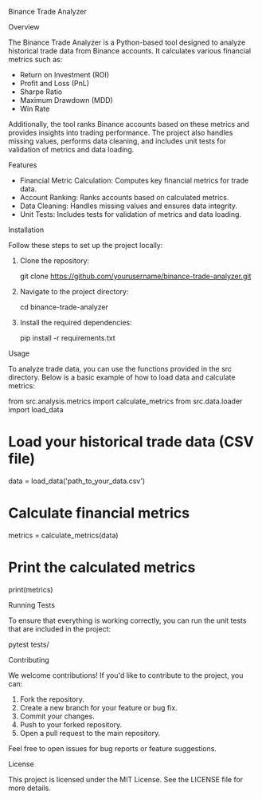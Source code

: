 Binance Trade Analyzer

Overview

The Binance Trade Analyzer is a Python-based tool designed to analyze historical trade data from Binance accounts. It calculates various financial metrics such as:

- Return on Investment (ROI)
- Profit and Loss (PnL)
- Sharpe Ratio
- Maximum Drawdown (MDD)
- Win Rate

Additionally, the tool ranks Binance accounts based on these metrics and provides insights into trading performance. The project also handles missing values, performs data cleaning, and includes unit tests for validation of metrics and data loading.

Features

- Financial Metric Calculation: Computes key financial metrics for trade data.
- Account Ranking: Ranks accounts based on calculated metrics.
- Data Cleaning: Handles missing values and ensures data integrity.
- Unit Tests: Includes tests for validation of metrics and data loading.

Installation

Follow these steps to set up the project locally:

1. Clone the repository:

    git clone https://github.com/yourusername/binance-trade-analyzer.git

2. Navigate to the project directory:

    cd binance-trade-analyzer

3. Install the required dependencies:

    pip install -r requirements.txt

Usage

To analyze trade data, you can use the functions provided in the src directory. Below is a basic example of how to load data and calculate metrics:

from src.analysis.metrics import calculate_metrics
from src.data.loader import load_data

# Load your historical trade data (CSV file)
data = load_data('path_to_your_data.csv')

# Calculate financial metrics
metrics = calculate_metrics(data)

# Print the calculated metrics
print(metrics)

Running Tests

To ensure that everything is working correctly, you can run the unit tests that are included in the project:

pytest tests/

Contributing

We welcome contributions! If you'd like to contribute to the project, you can:

1. Fork the repository.
2. Create a new branch for your feature or bug fix.
3. Commit your changes.
4. Push to your forked repository.
5. Open a pull request to the main repository.

Feel free to open issues for bug reports or feature suggestions.

License

This project is licensed under the MIT License. See the LICENSE file for more details.
